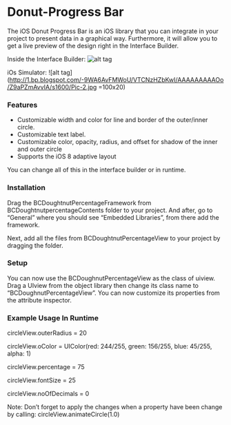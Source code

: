 # Donut-Progress Bar
The iOS Donut Progress Bar is an iOS library that you can integrate in your project to present data in a graphical way. Furthermore, it will allow you to get a live preview of the design right in the Interface Builder.

Inside the Interface Builder:
![alt tag](http://4.bp.blogspot.com/-s9UNv7Z3V3E/VTCNp0IVaeI/AAAAAAAAAOg/_gxZeqOGwFs/s1600/Pic-1.jpg)

iOs Simulator:
![alt tag](http://1.bp.blogspot.com/-9WA6AvFMWoU/VTCNzHZbKwI/AAAAAAAAAOo/Z9aPZmAvvIA/s1600/Pic-2.jpg =100x20)

### Features
*	Customizable width and color for line and border of the outer/inner circle.
*	Customizable text label.
*	Customizable color, opacity, radius, and offset for shadow of the inner and outer circle
*	Supports the iOS 8 adaptive layout

You can change all of this in the interface builder or in runtime.

### Installation
Drag the BCDoughtnutPercentageFramework from BCDoughtnutpercentageContents folder to your project. And after, go to “General” where you should see “Embedded Libraries”, from there add the framework.

Next, add all the files from BCDoughtnutPercentageView to your project by dragging the folder. 

### Setup
You can now use the BCDoughnutPercentageView as the class of uiview. Drag a UIview from the object library then change its class name to “BCDoughnutPercentageView”. You can now customize its properties from the attribute inspector.

### Example Usage In Runtime
circleView.outerRadius = 20

circleView.oColor = UIColor(red: 244/255, green: 156/255, blue: 45/255, alpha: 1)

circleView.percentage  = 75

circleView.fontSize = 25

circleView.noOfDecimals = 0

Note: Don’t forget to apply the changes when a property have been change by calling:
circleView.animateCircle(1.0)


